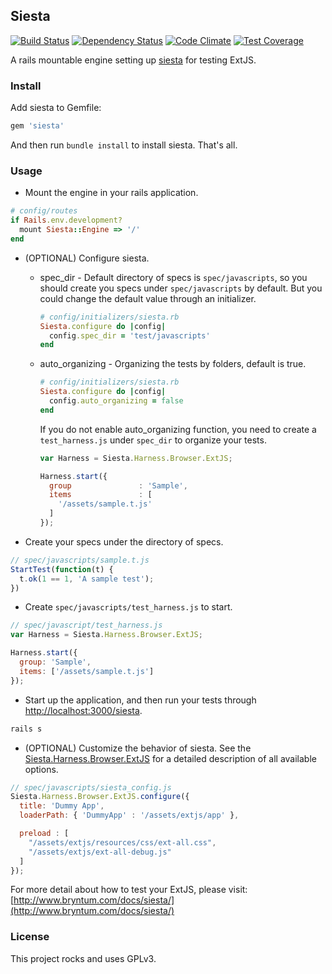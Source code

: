 [travis]: https://travis-ci.org/shmeltex/siesta
[gemnasium]: https://gemnasium.com/shmeltex/siesta
[codeclimate]: https://codeclimate.com/github/shmeltex/siesta
[coveralls]: https://coveralls.io/r/shmeltex/siesta

## Siesta

[![Build Status](https://travis-ci.org/shmeltex/siesta.svg?branch=master)][travis]
[![Dependency Status](https://gemnasium.com/shmeltex/siesta.png)][gemnasium]
[![Code Climate](https://codeclimate.com/github/shmeltex/siesta/badges/gpa.svg)][codeclimate]
[![Test Coverage](https://codeclimate.com/github/shmeltex/siesta/badges/coverage.svg)][codeclimate]

A rails mountable engine setting up
[siesta](http://www.bryntum.com/products/siesta/) for testing ExtJS.

### Install

Add siesta to Gemfile:

```ruby
gem 'siesta'
```

And then run `bundle install` to install siesta. That's all.

### Usage

* Mount the engine in your rails application.

```ruby
# config/routes
if Rails.env.development?
  mount Siesta::Engine => '/'
end
```

* (OPTIONAL) Configure siesta.
  * spec_dir - Default directory of specs is `spec/javascripts`, so you should create you specs under `spec/javascripts` by default. But you could change the default value through an initializer.

    ```ruby
    # config/initializers/siesta.rb
    Siesta.configure do |config|
      config.spec_dir = 'test/javascripts'
    end
    ```

  * auto_organizing - Organizing the tests by folders, default is true.

    ```ruby
    # config/initializers/siesta.rb
    Siesta.configure do |config|
      config.auto_organizing = false
    end
    ```
    If you do not enable auto_organizing function, you need to create a
`test_harness.js` under `spec_dir` to organize your tests.

    ```javascript
    var Harness = Siesta.Harness.Browser.ExtJS;

    Harness.start({
      group               : 'Sample',
      items               : [
        '/assets/sample.t.js'
      ]
    });
    ```

* Create your specs under the directory of specs.

```javascript
// spec/javascripts/sample.t.js
StartTest(function(t) {
  t.ok(1 == 1, 'A sample test');
})    
```

* Create `spec/javascripts/test_harness.js` to start.

```javascript
// spec/javascript/test_harness.js
var Harness = Siesta.Harness.Browser.ExtJS;

Harness.start({
  group: 'Sample',
  items: ['/assets/sample.t.js']
});
```

* Start up the application, and then run your tests through
   [http://localhost:3000/siesta](http://localhost:3000/siesta).

```bash
rails s
```

* (OPTIONAL) Customize the behavior of siesta. See the [Siesta.Harness.Browser.ExtJS](http://www.bryntum.com/docs/siesta/#!/api/Siesta.Harness.Browser.ExtJS) for a detailed description of all available options.

```javascript
// spec/javascripts/siesta_config.js
Siesta.Harness.Browser.ExtJS.configure({
  title: 'Dummy App',
  loaderPath: { 'DummyApp' : '/assets/extjs/app' },

  preload : [
    "/assets/extjs/resources/css/ext-all.css",
    "/assets/extjs/ext-all-debug.js"
  ]
});
```

For more detail about how to test your ExtJS, please visit:
[http://www.bryntum.com/docs/siesta/](http://www.bryntum.com/docs/siesta/)

### License

This project rocks and uses GPLv3.

